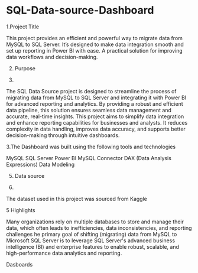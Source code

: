 # SQL-Data-source-Dashboard
1.Project Title 


This project provides an efficient and powerful way to migrate data from MySQL to SQL Server. It’s designed to make data integration smooth and set up reporting in Power BI with ease. A practical solution for improving data workflows and decision-making.


2. Purpose

3. 
The SQL Data Source project is designed to streamline the process of migrating data from MySQL to SQL Server and integrating it with Power BI for advanced reporting and analytics. By providing a robust and efficient data pipeline, this solution ensures seamless data management and accurate, real-time insights.
This project aims to simplify data integration and enhance reporting capabilities for businesses and analysts. It reduces complexity in data handling, improves data accuracy, and supports better decision-making through intuitive dashboards.


3.The Dashboard was built using the following tools and technologies 


MySQL
SQL Server
Power BI
MySQL Connector 
DAX (Data Analysis Expressions)
Data Modeling


5. Data source

6. 
The dataset used in this project was sourced from Kaggle


5 Highlights 


Many organizations rely on multiple databases to store and manage their data, which often leads to inefficiencies, data inconsistencies, and reporting challenges
he primary goal of shifting (migrating) data from MySQL to Microsoft SQL Server is to leverage SQL Server's advanced business intelligence (BI) and enterprise features to enable robust, scalable, and high-performance data analytics and reporting.

Dasboards


